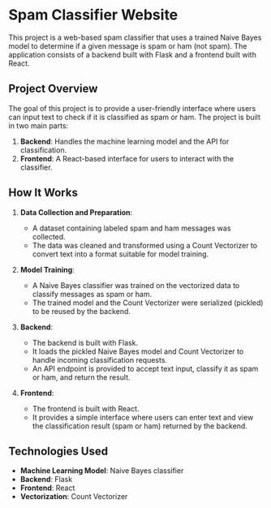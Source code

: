 # Spam Classifier Website

This project is a web-based spam classifier that uses a trained Naive Bayes model to determine if a given message is spam or ham (not spam). The application consists of a backend built with Flask and a frontend built with React.

## Project Overview

The goal of this project is to provide a user-friendly interface where users can input text to check if it is classified as spam or ham. The project is built in two main parts:
1. **Backend**: Handles the machine learning model and the API for classification.
2. **Frontend**: A React-based interface for users to interact with the classifier.

## How It Works

1. **Data Collection and Preparation**:
   - A dataset containing labeled spam and ham messages was collected.
   - The data was cleaned and transformed using a Count Vectorizer to convert text into a format suitable for model training.

2. **Model Training**:
   - A Naive Bayes classifier was trained on the vectorized data to classify messages as spam or ham.
   - The trained model and the Count Vectorizer were serialized (pickled) to be reused by the backend.

3. **Backend**:
   - The backend is built with Flask.
   - It loads the pickled Naive Bayes model and Count Vectorizer to handle incoming classification requests.
   - An API endpoint is provided to accept text input, classify it as spam or ham, and return the result.

4. **Frontend**:
   - The frontend is built with React.
   - It provides a simple interface where users can enter text and view the classification result (spam or ham) returned by the backend.

## Technologies Used

- **Machine Learning Model**: Naive Bayes classifier
- **Backend**: Flask
- **Frontend**: React
- **Vectorization**: Count Vectorizer
